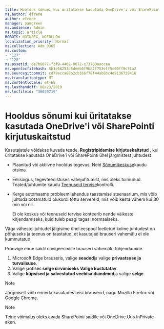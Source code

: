 ```yaml
---
title: Hooldus sõnumi kui üritatakse kasutada OneDrive'i või SharePointi kirjutuskaitstud
ms.author: efrene
author: efrene
manager: pamgreen
ms.audience: Admin
ms.topic: article
ROBOTS: NOINDEX, NOFOLLOW
localization_priority: Normal
ms.collection: Adm_O365
ms.custom:
- "127"
- "128"
ms.assetid: de7b6877-f3f9-4402-8072-c73783aaccaa
ms.openlocfilehash: 5b1e56253d6deeb0f9ba2f753eff5c00ff9c51a2
ms.sourcegitcommit: cd79ecca88b2cb166f78f44ab8bc4e8136729418
ms.translationtype: MT
ms.contentlocale: et-EE
ms.lasthandoff: 08/23/2019
ms.locfileid: "36620719"
---
```

# <a name="read-only-for-maintenance-message-when-attempting-to-use-sharepoint-or-onedrive"></a>Hooldus sõnumi kui üritatakse kasutada OneDrive'i või SharePointi kirjutuskaitstud

Kasutajatele võidakse kuvada teade, **Registripidamise kirjutuskaitstud** , kui üritatakse kasutada OneDrive'i või SharePointi ühel järgmistest juhtudest. 

-   Plaanitud või aktiivne hooldus tegevus.  Neid [Sõnumikeskuse](https://portal.office.com/adminportal/home#/messagecenter)kaudu otsima.
-   Eelisõigus, tegevteenistuses vahejuhtumist, mis oleks toimunud. Teated/juhtumite kaudu [Teenuseid tervise](https://portal.office.com/adminportal/home#/servicehealth)kontrolli.
-   Kerge automaatne probleemilahendus taastamise stsenaarium, mis võib juhtuda ootamatuid olukordi tõttu servereid, mis võib kesta vähem kui 30 min või nii. 
    
    Ei ole keskus või teenuseid tervise konteerib nende väikeste kirjendamiseks, kuid tuleb peagi tagasi normaalseks.

Väga vähestel juhtudel jälgisime ühel eespool loetletud kolme juhtudest on põhjuseks ja teenus on taastatud, et kasutajad brauseri vahemälu ei ole kummutatud.

Proovige enne saidil navigeerimise brauseri vahemälu tühjendamine.

1. Microsoft Edge brauseris, valige **seaded**ja valige **privaatsuse ja turvalisuse**.
2. Valige jaotises **selge sirvimiseks** **Valige kustutatav**.
3. Valige **küpsised ja salvestatud veebisaidiandmed**ja valige **selge**.

>[!Note] 
> Järgmiselt võib erineda kasutades teisi brauserid, nagu Mozilla Firefox või Google Chrome.

>[!Note] 
> Teine võimalus oleks avada SharePointi saidile või OneDrive Uus InPrivate-aken.